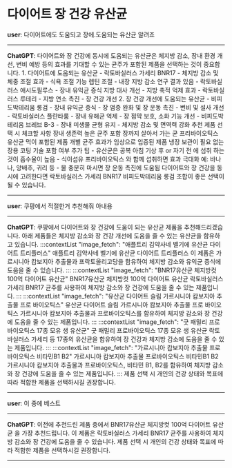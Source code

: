 # 다이어트 장 건강 유산균

**user**:
다이어트에도 도움되고 장에.도움되는 유산균 알려죠

---

**ChatGPT**:
다이어트와 장 건강에 동시에 도움되는 유산균은 체지방 감소, 장내 환경 개선, 변비 예방 등의 효과를 기대할 수 있는 균주가 포함된 제품을 선택하는 것이 중요합니다. 1. 다이어트에 도움되는 유산균 - 락토바실러스 가세리 BNR17 - 체지방 감소 및 체중 조절 효과 - 식욕 조절 기능 렙틴 조절 - 내장 지방 감소 연구 결과 있음 - 락토바실러스 애시도필루스 - 장내 유익균 증식 지방 대사 개선 - 지방 축적 억제 효과 - 락토바실러스 루테리 - 지방 연소 촉진 - 장 건강 개선 2. 장 건강 개선에 도움되는 유산균 - 비피도박테리움 롱검 - 장내 유익균 증식 - 장 염증 완화 및 장 운동 촉진 - 변비 및 설사 개선 - 락토바실러스 플란타룸 - 장내 유해균 억제 - 장 점막 보호, 소화 기능 개선 - 비피도박테리움 브레브 B-3 - 장내 미생물 균형 유지 - 체지방 감소 및 면역력 강화 추천 제품 선택 시 체크할 사항 장내 생존력 높은 균주 포함 장까지 살아서 가는 균 프리바이오틱스 유산균 먹이 포함된 제품 개별 균주 효과가 임상으로 입증된 제품 냉장 보관이 필요 없는 장용 코팅 기술 포함 여부 추가 팁 - 유산균은 공복 아침 기상 후 or 자기 전 에 섭취 하는 것이 흡수율이 높음 - 식이섬유 프리바이오틱스 와 함께 섭취하면 효과 극대화 예: 바나나, 양배추, 귀리 등 - 물 충분히 마시면 장 운동 촉진에 도움됨 다이어트와 장 건강을 동시에 고려한다면 락토바실러스 가세리 BNR17 비피도박테리움 롱검 조합이 좋은 선택이 될 수 있습니다.

---

**user**:
쿠팡에서 적절한거 추천해줘 아내용

---

**ChatGPT**:
쿠팡에서 다이어트와 장 건강에 도움이 되는 유산균 제품을 추천해드리겠습니다. 아래 제품들은 체지방 감소와 장 건강 개선에 도움을 줄 수 있는 유산균을 함유하고 있습니다. :::contextList "image_fetch": "애플트리 김약사네 벨기에 유산균 다이어트 트리플러스" 애플트리 김약사네 벨기에 유산균 다이어트 트리플러스 이 제품은 가르시니아 캄보지아 추출물과 프락토올리고당을 함유하여 체지방 감소와 유익균 증식에 도움을 줄 수 있습니다. ::: :::contextList "image_fetch": "BNR17유산균 체지방컷 100억 다이어트 유산균" BNR17유산균 체지방컷 100억 다이어트 유산균 락토바실러스 가세리 BNR17 균주를 사용하여 체지방 감소와 장 건강에 도움을 줄 수 있는 제품입니다. ::: :::contextList "image_fetch": "유산균 다이어트 슬림 가르시니아 캄보지아 추출물 프로 바이오틱스" 유산균 다이어트 슬림 가르시니아 캄보지아 추출물 프로 바이오틱스 가르시니아 캄보지아 추출물과 프로바이오틱스를 함유하여 체지방 감소와 장 건강에 도움을 줄 수 있는 제품입니다. ::: :::contextList "image_fetch": "굿 패밀리 프로바이오틱스 17종 모유 생 유산균" 굿 패밀리 프로바이오틱스 17종 모유 생 유산균 락토바실러스 가세리 등 17종의 유산균을 함유하여 장 건강과 체지방 감소에 도움을 줄 수 있는 제품입니다. ::: :::contextList "image_fetch": "가르시니아 캄보지아 추출물 프로바이오틱스 비타민B1 B2" 가르시니아 캄보지아 추출물 프로바이오틱스 비타민B1 B2 가르시니아 캄보지아 추출물과 프로바이오틱스, 비타민 B1, B2를 함유하여 체지방 감소와 장 건강에 도움을 줄 수 있는 제품입니다. ::: 제품 선택 시 개인의 건강 상태와 목표에 따라 적합한 제품을 선택하시길 권장합니다.

---

**user**:
이 중에 베스트

---

**ChatGPT**:
이전에 추천드린 제품 중에서 BNR17유산균 체지방컷 100억 다이어트 유산균 을 가장 추천드립니다. 이 제품은 락토바실러스 가세리 BNR17 균주를 사용하여 체지방 감소와 장 건강에 도움을 줄 수 있습니다. 제품 선택 시 개인의 건강 상태와 목표에 따라 적합한 제품을 선택하시길 권장합니다.

---

